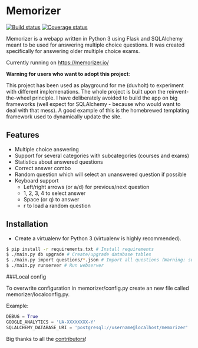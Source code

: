 Memorizer
=========

[![Build status](https://ci.frigg.io/duvholt/memorizer.svg)](https://ci.frigg.io/duvholt/memorizer/last/)
[![Coverage status](https://ci.frigg.io/duvholt/memorizer/master/coverage.svg)](https://ci.frigg.io/duvholt/memorizer/last/)

Memorizer is a webapp written in Python 3 using Flask and SQLAlchemy meant to be used for answering multiple choice questions.
It was created specifically for answering older multiple choice exams. 

Currently running on https://memorizer.io/

**Warning for users who want to adopt this project**:

This project has been used as playground for me (duvholt) to experiment with different implemenations.
The whole project is built upon the reinvent-the-wheel principle. I have deliberately avoided to build the app on big frameworks (well expect for SQLAlchemy - because who would want to deal with that mess). A good example of this is the homebrewed templating framework used to dynamically update the site. 

Features
--------

- Multiple choice answering
- Support for several categories with subcategories (courses and exams)
- Statistics about answered questions
- Correct answer combo
- Random question which will select an unanswered question if possible
- Keyboard support
  - Left/right arrows (or a/d) for previous/next question
  - 1, 2, 3, 4 to select answer
  - Space (or q) to answer
  - r to load a random question


Installation
------------

- Create a virtualenv for Python 3 (virtualenv is highly recommended).


```bash
$ pip install -r requirements.txt # Install requirements
$ ./main.py db upgrade # Create/upgrade database tables
$ ./main.py import questions/*.json # Import all questions (Warning: super slow if using SQLite)
$ ./main.py runserver # Run webserver
```


###Local config

To overwrite configuration in memorizer/config.py create an new file called memorizer/localconfig.py.

Example: 

```python
DEBUG = True
GOOGLE_ANALYTICS = 'UA-XXXXXXXX-Y'
SQLALCHEMY_DATABASE_URI = 'postgresql://username@localhost/memorizer'
```

Big thanks to all the [contributors](https://github.com/cXhristian/memorizer/graphs/contributors)!
